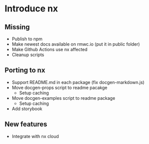 # Introduce nx

## Missing

- Publish to npm
- Make newest docs available on rmwc.io (put it in public folder)
- Make Github Actions use nx affected
- Cleanup scripts

## Porting to nx

- Support README.md in each package (fix docgen-markdown.js)
- Move docgen-props script to readme pacakge
  - Setup caching
- Move docgen-examples script to readme package
  - Setup caching
- Add storybook

## New features

- Integrate with nx cloud
